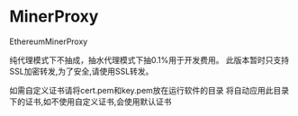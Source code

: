 # MinerProxy
EthereumMinerProxy

纯代理模式下不抽成，抽水代理模式下抽0.1%用于开发费用。
此版本暂时只支持SSL加密转发,为了安全,请使用SSL转发。

如需自定义证书请将cert.pem和key.pem放在运行软件的目录
将自动应用此目录下的证书,如不使用自定义证书,会使用默认证书
